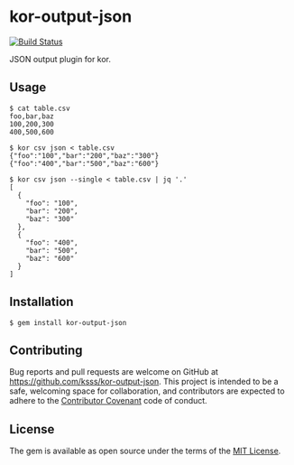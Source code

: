 kor-output-json
===

[![Build Status](https://travis-ci.org/ksss/kor-output-json.svg?branch=master)](https://travis-ci.org/ksss/kor-output-json)

JSON output plugin for kor.

## Usage

```
$ cat table.csv
foo,bar,baz
100,200,300
400,500,600

$ kor csv json < table.csv
{"foo":"100","bar":"200","baz":"300"}
{"foo":"400","bar":"500","baz":"600"}

$ kor csv json --single < table.csv | jq '.'
[
  {
    "foo": "100",
    "bar": "200",
    "baz": "300"
  },
  {
    "foo": "400",
    "bar": "500",
    "baz": "600"
  }
]
```

## Installation

    $ gem install kor-output-json

## Contributing

Bug reports and pull requests are welcome on GitHub at https://github.com/ksss/kor-output-json. This project is intended to be a safe, welcoming space for collaboration, and contributors are expected to adhere to the [Contributor Covenant](contributor-covenant.org) code of conduct.


## License

The gem is available as open source under the terms of the [MIT License](http://opensource.org/licenses/MIT).
